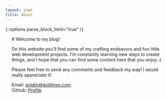 ```yaml
---
layout: page
title: About
---
```

{::options parse_block_html="true" /}

<div style="padding-left: 20px; max-width: 700px;">
# Welcome to my blog!

On this website you'll find some of my crafting endeavors and fun little web development projects. I'm constantly learning new ways to create things, and I hope that you can find some content here that you enjoy :)

Please feel free to send any comments and feedback my way! I would really appreciate it!    

Email: goldin@goldinvo.com    
Github: [Profile](https://github.com/goldinvo)
</div>

